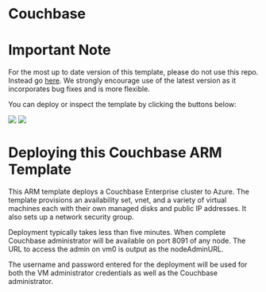 # Couchbase

# Important Note

For the most up to date version of this template, please do not use this repo. Instead go [here](https://github.com/couchbase-partners/azure-resource-manager-couchbase).  We strongly encourage use of the latest version as it incorporates bug fixes and is more flexible.

You can deploy or inspect the template by clicking the buttons below:

<a href="https://portal.azure.com/#create/Microsoft.Template/uri/https%3A%2F%2Fraw.githubusercontent.com%2Fcouchbase-partners%2Fazure-resource-manager-couchbase%2Fmaster%2Fsimple%2FmainTemplate.json" target="_blank"><img src="http://azuredeploy.net/deploybutton.png"/></a>
<a href="http://armviz.io/#/?load=https%3A%2F%2Fraw.githubusercontent.com%2Fcouchbase-partners%2Fazure-resource-manager-couchbase%2Fmaster%2Fsimple%2FmainTemplate.json" target="_blank"><img src="http://armviz.io/visualizebutton.png"/></a>

# Deploying this Couchbase ARM Template

This ARM template deploys a Couchbase Enterprise cluster to Azure.  The template provisions an availability set, vnet, and a variety of virtual machines each with their own managed disks and public IP addresses.  It also sets up a network security group.

Deployment typically takes less than five minutes.  When complete Couchbase administrator will be available on port 8091 of any node.  The URL to access the admin on vm0 is output as the nodeAdminURL.  

The username and password entered for the deployment will be used for both the VM administrator credentials as well as the Couchbase administrator.
